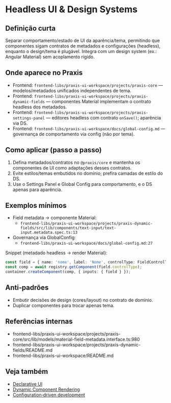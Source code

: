 # Headless UI & Design Systems

## Definição curta
Separar comportamento/estado de UI da aparência/tema, permitindo que componentes sigam contratos de metadados e configurações (headless), enquanto o design/tema é plugável. Integra com um design system (ex.: Angular Material) sem acoplamento rígido.

## Onde aparece no Praxis
- Frontend: `frontend-libs/praxis-ui-workspace/projects/praxis-core` — modelos/metadados unificados independentes de tema.
- Frontend: `frontend-libs/praxis-ui-workspace/projects/praxis-dynamic-fields` — componentes Material implementam o contrato headless dos metadados.
- Frontend: `frontend-libs/praxis-ui-workspace/projects/praxis-settings-panel` — editores headless com contrato `onSave()`; aparência via DS.
- Frontend: `frontend-libs/praxis-ui-workspace/docs/global-config.md` — governança de comportamento via config (não por tema).

## Como aplicar (passo a passo)
1) Defina metadados/contratos no `@praxis/core` e mantenha os componentes de UI como adaptações desses contratos.
2) Evite estilos/temas embutidos no domínio; prefira camadas de estilo do DS.
3) Use o Settings Panel e Global Config para comportamento, e o DS apenas para aparência.

## Exemplos mínimos
- Field metadata → componente Material:
  - `frontend-libs/praxis-ui-workspace/projects/praxis-dynamic-fields/src/lib/components/text-input/text-input.metadata.spec.ts:13`
- Governança via GlobalConfig:
  - `frontend-libs/praxis-ui-workspace/docs/global-config.md:27`

Snippet (metadado headless → render Material):
```ts
const field = { name: 'nome', label: 'Nome', controlType: FieldControlType.INPUT };
const comp = await registry.getComponent(field.controlType);
container.createComponent(comp, { inputs: { field } });
```

## Anti‑padrões
- Embutir decisões de design (cores/layout) no contrato de domínio.
- Duplicar componentes para trocar apenas tema.

## Referências internas
- frontend-libs/praxis-ui-workspace/projects/praxis-core/src/lib/models/material-field-metadata.interface.ts:980
- frontend-libs/praxis-ui-workspace/projects/praxis-dynamic-fields/README.md
- frontend-libs/praxis-ui-workspace/README.md

## Veja também
- [Declarative UI](./declarative-ui.md)
- [Dynamic Component Rendering](./dynamic-component-rendering.md)
- [Configuration‑driven development](./configuration-driven-development.md)

